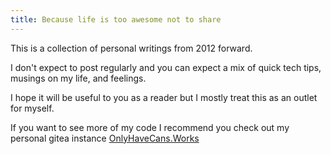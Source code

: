 ```yaml
---
title: Because life is too awesome not to share
---
```


This is a collection of personal writings from 2012 forward.

I don't expect to post regularly and you can expect a mix of quick tech tips, musings on my life, and feelings.

I hope it will be useful to you as a reader but I mostly treat this as an outlet for myself.

If you want to see more of my code I recommend you check out my personal gitea instance [OnlyHaveCans.Works](https://onlyhavecans.works)
